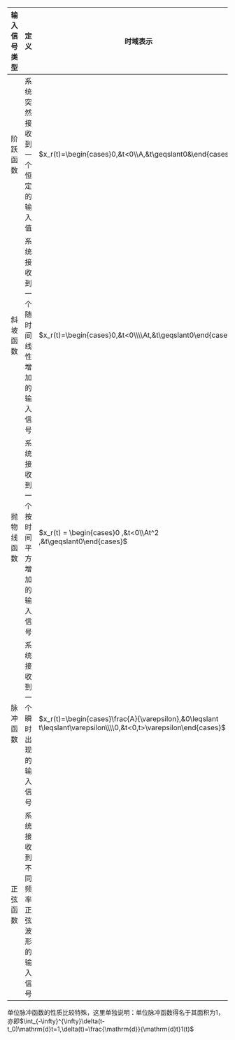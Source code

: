 
| 输入信号类型 | 定义                  | 时域表示                                                                                                             | 拉普拉斯变换表达式                                                                                  |
| ------ | ------------------- | ---------------------------------------------------------------------------------------------------------------- | ------------------------------------------------------------------------------------------ |
| 阶跃函数   | 系统突然接收到一个恒定的输入值     | $x_r(t)=\begin{cases}0,&t<0\\A,&t\geqslant0&\end{cases}$                                                         | $X_\mathrm{r}(s)=\mathcal{L}[1(t)]=\frac1s$                                                |
| 斜坡函数   | 系统接收到一个随时间线性增加的输入信号 | $x_r(t)=\begin{cases}0,&t<0\\\\At,&t\geqslant0\end{cases}$                                                       | $X_{_r}(s)=\mathcal{L}[At]=\frac{A}{s^2}$                                                  |
| 抛物线函数  | 系统接收到一个按时间平方增加的输入信号 | $x_r(t) = \begin{cases}0 ,&t<0\\At^2 ,&t\geqslant0\end{cases}$                                                   | $X_r(s)=\mathcal{L}[At^2]=\frac{2A}{s^3}$(A=$\frac{1}{2}$为单位抛物线函数)                         |
| 脉冲函数   | 系统接收到一个瞬时出现的输入信号    | $x_r(t)=\begin{cases}\frac{A}{\varepsilon},&0\leqslant t\leqslant\varepsilon\\\\0,&t<0,t>\varepsilon\end{cases}$ | $X_{\mathrm{r}}(s) = \mathcal{L}\bigg[\lim_{\epsilon\to0} \frac{A}{\varepsilon}\bigg] = A$ |
| 正弦函数   | 系统接收到不同频率正弦波形的输入信号  |                                                                                                                  |                                                                                            |

单位脉冲函数的性质比较特殊，这里单独说明：单位脉冲函数得名于其面积为1，亦即$\int_{-\infty}^{\infty}\delta(t-t_0)\mathrm{d}t=1,\delta(t)=\frac{\mathrm{d}}{\mathrm{d}t}1(t)$

